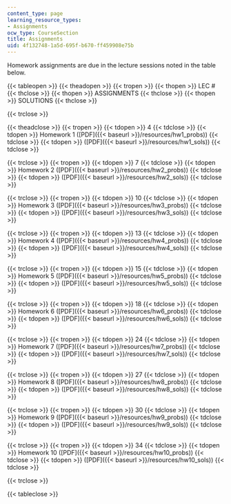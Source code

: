 ```yaml
---
content_type: page
learning_resource_types:
- Assignments
ocw_type: CourseSection
title: Assignments
uid: 4f132748-1a5d-695f-b670-ff459908e75b
---
```


Homework assignments are due in the lecture sessions noted in the table below.

{{< tableopen >}}
{{< theadopen >}}
{{< tropen >}}
{{< thopen >}}
LEC #
{{< thclose >}}
{{< thopen >}}
ASSIGNMENTS
{{< thclose >}}
{{< thopen >}}
SOLUTIONS
{{< thclose >}}

{{< trclose >}}

{{< theadclose >}}
{{< tropen >}}
{{< tdopen >}}
4
{{< tdclose >}}
{{< tdopen >}}
Homework 1 ([PDF]({{< baseurl >}}/resources/hw1_probs))
{{< tdclose >}}
{{< tdopen >}}
([PDF]({{< baseurl >}}/resources/hw1_sols))
{{< tdclose >}}

{{< trclose >}}
{{< tropen >}}
{{< tdopen >}}
7
{{< tdclose >}}
{{< tdopen >}}
Homework 2 ([PDF]({{< baseurl >}}/resources/hw2_probs))
{{< tdclose >}}
{{< tdopen >}}
([PDF]({{< baseurl >}}/resources/hw2_sols))
{{< tdclose >}}

{{< trclose >}}
{{< tropen >}}
{{< tdopen >}}
10
{{< tdclose >}}
{{< tdopen >}}
Homework 3 ([PDF]({{< baseurl >}}/resources/hw3_probs))
{{< tdclose >}}
{{< tdopen >}}
([PDF]({{< baseurl >}}/resources/hw3_sols))
{{< tdclose >}}

{{< trclose >}}
{{< tropen >}}
{{< tdopen >}}
13
{{< tdclose >}}
{{< tdopen >}}
Homework 4 ([PDF]({{< baseurl >}}/resources/hw4_probs))
{{< tdclose >}}
{{< tdopen >}}
([PDF]({{< baseurl >}}/resources/hw4_sols))
{{< tdclose >}}

{{< trclose >}}
{{< tropen >}}
{{< tdopen >}}
15
{{< tdclose >}}
{{< tdopen >}}
Homework 5 ([PDF]({{< baseurl >}}/resources/hw5_probs))
{{< tdclose >}}
{{< tdopen >}}
([PDF]({{< baseurl >}}/resources/hw5_sols))
{{< tdclose >}}

{{< trclose >}}
{{< tropen >}}
{{< tdopen >}}
18
{{< tdclose >}}
{{< tdopen >}}
Homework 6 ([PDF]({{< baseurl >}}/resources/hw6_probs))
{{< tdclose >}}
{{< tdopen >}}
([PDF]({{< baseurl >}}/resources/hw6_sols))
{{< tdclose >}}

{{< trclose >}}
{{< tropen >}}
{{< tdopen >}}
24
{{< tdclose >}}
{{< tdopen >}}
Homework 7 ([PDF]({{< baseurl >}}/resources/hw7_probs))
{{< tdclose >}}
{{< tdopen >}}
([PDF]({{< baseurl >}}/resources/hw7_sols))
{{< tdclose >}}

{{< trclose >}}
{{< tropen >}}
{{< tdopen >}}
27
{{< tdclose >}}
{{< tdopen >}}
Homework 8 ([PDF]({{< baseurl >}}/resources/hw8_probs))
{{< tdclose >}}
{{< tdopen >}}
([PDF]({{< baseurl >}}/resources/hw8_sols))
{{< tdclose >}}

{{< trclose >}}
{{< tropen >}}
{{< tdopen >}}
30
{{< tdclose >}}
{{< tdopen >}}
Homework 9 ([PDF]({{< baseurl >}}/resources/hw9_probs))
{{< tdclose >}}
{{< tdopen >}}
([PDF]({{< baseurl >}}/resources/hw9_sols))
{{< tdclose >}}

{{< trclose >}}
{{< tropen >}}
{{< tdopen >}}
34
{{< tdclose >}}
{{< tdopen >}}
Homework 10 ([PDF]({{< baseurl >}}/resources/hw10_probs))
{{< tdclose >}}
{{< tdopen >}}
([PDF]({{< baseurl >}}/resources/hw10_sols))
{{< tdclose >}}

{{< trclose >}}

{{< tableclose >}}